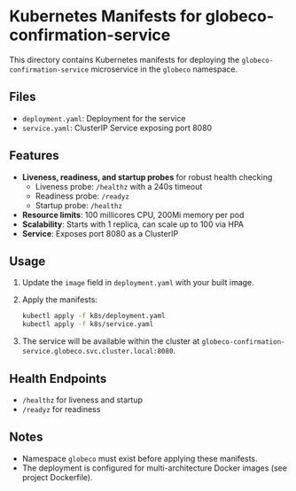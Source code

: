 # Kubernetes Manifests for globeco-confirmation-service

This directory contains Kubernetes manifests for deploying the `globeco-confirmation-service` microservice in the `globeco` namespace.

## Files

- `deployment.yaml`: Deployment for the service
- `service.yaml`: ClusterIP Service exposing port 8080

## Features

- **Liveness, readiness, and startup probes** for robust health checking
  - Liveness probe: `/healthz` with a 240s timeout
  - Readiness probe: `/readyz`
  - Startup probe: `/healthz`
- **Resource limits**: 100 millicores CPU, 200Mi memory per pod
- **Scalability**: Starts with 1 replica, can scale up to 100 via HPA
- **Service**: Exposes port 8080 as a ClusterIP

## Usage

1. Update the `image` field in `deployment.yaml` with your built image.
2. Apply the manifests:

   ```sh
   kubectl apply -f k8s/deployment.yaml
   kubectl apply -f k8s/service.yaml
   ```

3. The service will be available within the cluster at `globeco-confirmation-service.globeco.svc.cluster.local:8080`.

## Health Endpoints
- `/healthz` for liveness and startup
- `/readyz` for readiness

## Notes
- Namespace `globeco` must exist before applying these manifests.
- The deployment is configured for multi-architecture Docker images (see project Dockerfile). 